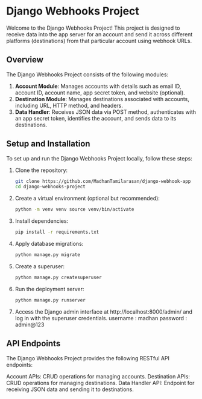 # Django Webhooks Project

Welcome to the Django Webhooks Project! This project is designed to receive data into the app server for an account and send it across different platforms (destinations) from that particular account using webhook URLs.

## Overview

The Django Webhooks Project consists of the following modules:

1. **Account Module**: Manages accounts with details such as email ID, account ID, account name, app secret token, and website (optional).
2. **Destination Module**: Manages destinations associated with accounts, including URL, HTTP method, and headers.
3. **Data Handler**: Receives JSON data via POST method, authenticates with an app secret token, identifies the account, and sends data to its destinations.

## Setup and Installation

To set up and run the Django Webhooks Project locally, follow these steps:

1. Clone the repository:
   ```bash
   git clone https://github.com/MadhanTamilarasan/django-webhook-app
   cd django-webhooks-project
2. Create a virtual environment (optional but recommended):
   ```bash
   python -m venv venv source venv/bin/activate

3. Install dependencies:
   ```bash
   pip install -r requirements.txt

4. Apply database migrations:
   ```bash
   python manage.py migrate

5. Create a superuser:
   ```bash
   python manage.py createsuperuser

6. Run the deployment server:
   ```bash
   python manage.py runserver

7. Access the Django admin interface at http://localhost:8000/admin/ and log in with the superuser credentials.
username : madhan
password : admin@123

## API Endpoints
The Django Webhooks Project provides the following RESTful API endpoints:

Account APIs: CRUD operations for managing accounts.
Destination APIs: CRUD operations for managing destinations.
Data Handler API: Endpoint for receiving JSON data and sending it to destinations.
